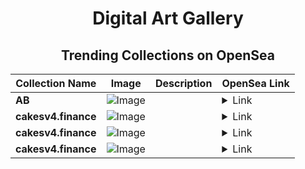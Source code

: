 <div align="center">

# Digital Art Gallery

## Trending Collections on OpenSea

| Collection Name                       | Image                                                                                     | Description                       | OpenSea Link                                                                                          |
|---------------------------------------|-------------------------------------------------------------------------------------------|-----------------------------------|--------------------------------------------------------------------------------------------------------|
| **AB** | ![Image](https://i.seadn.io/s/raw/files/2e51f0ced806697ab50f64bcf41b01fe.jpg?w=500&auto=format?w=200&auto=format) |  | <details><summary>Link</summary>[AB](https://opensea.io/collection/ab-3499)</details> |
| **cakesv4.finance** | ![Image](https://i.seadn.io/s/raw/files/4d298851baf3bff9277b44d4673a9a34.png?w=500&auto=format?w=200&auto=format) |  | <details><summary>Link</summary>[cakesv4.finance](https://opensea.io/collection/cakesv4-finance-2851)</details> |
| **cakesv4.finance** | ![Image](https://i.seadn.io/s/raw/files/4d298851baf3bff9277b44d4673a9a34.png?w=500&auto=format?w=200&auto=format) |  | <details><summary>Link</summary>[cakesv4.finance](https://opensea.io/collection/cakesv4-finance-2850)</details> |
| **cakesv4.finance** | ![Image](https://i.seadn.io/s/raw/files/4d298851baf3bff9277b44d4673a9a34.png?w=500&auto=format?w=200&auto=format) |  | <details><summary>Link</summary>[cakesv4.finance](https://opensea.io/collection/cakesv4-finance-2849)</details> |

</div>